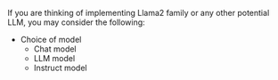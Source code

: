 If you are thinking of implementing Llama2 family or any other potential LLM, you may consider the following: 
* Choice of model
  * Chat model
  * LLM model
  * Instruct model
